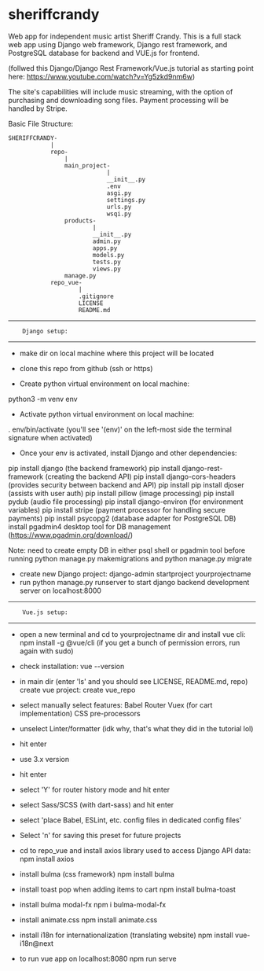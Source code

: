 # sheriffcrandy
Web app for independent music artist Sheriff Crandy. This is a full stack web app using Django web framework, Django rest framework, and PostgreSQL database for backend and VUE.js for frontend.

(follwed this Django/Django Rest Framework/Vue.js tutorial as starting point here: https://www.youtube.com/watch?v=Yg5zkd9nm6w)

The site's capabilities will include music streaming, with the option of purchasing and downloading song files. Payment processing will be handled by Stripe.

Basic File Structure:
```
SHERIFFCRANDY-
            |
            repo-
                |
                main_project-
                            |
                            __init__.py
                            .env
                            asgi.py
                            settings.py
                            urls.py
                            wsqi.py
                products-
                        |
                        __init__.py
                        admin.py
                        apps.py
                        models.py
                        tests.py
                        views.py
                manage.py
            repo_vue-
                    |
                    .gitignore
                    LICENSE
                    README.md

```

**** 
        Django setup:
****
- make dir on local machine where this project will be located

- clone this repo from github (ssh or https)

- Create python virtual environment on local machine: 

python3 -m venv env

- Activate python virtual environment on local machine: 

. env/bin/activate (you'll see '(env)' on the left-most side the terminal signature when activated)

- Once your env is activated, install Django and other dependencies:

pip install django (the backend framework)
pip install django-rest-framework (creating the backend API)
pip install django-cors-headers (provides security between backend and API)
pip install pip install djoser (assists with user auth)
pip install pillow (image processing)
pip install pydub (audio file processing)
pip install django-environ (for environment variables)
pip install stripe (payment processor for handling secure payments)
pip install psycopg2 (database adapter for PostgreSQL DB)
install pgadmin4 desktop tool for DB management (https://www.pgadmin.org/download/)

Note: need to create empty DB in either psql shell or pgadmin tool before running python manage.py makemigrations and python manage.py migrate
- create new Django project:
django-admin startproject yourprojectname
- run python manage.py runserver to start django backend development server on localhost:8000


****   
        Vue.js setup:
****

- open a new terminal and cd to yourprojectname dir and install vue cli:
npm install -g @vue/cli (if you get a bunch of permission errors, run again with sudo)
- check installation:
vue --version

- in main dir (enter 'ls' and you should see LICENSE, README.md, repo) create vue project:
create vue_repo
- select manually select features:
Babel
Router
Vuex (for cart implementation)
CSS pre-processors
- unselect Linter/formatter (idk why, that's what they did in the tutorial lol)
- hit enter
- use 3.x version
- hit enter
- select 'Y' for router history mode and hit enter
- select Sass/SCSS (with dart-sass) and hit enter
- select 'place Babel, ESLint, etc. config files in dedicated config files'
- Select 'n' for saving this preset for future projects
- cd to repo_vue and install axios library used to access Django API data:
npm install axios
- install bulma (css framework)
npm install bulma
- install toast pop when adding items to cart
npm install bulma-toast
- install bulma modal-fx
npm i bulma-modal-fx
- install animate.css
npm install animate.css
- install i18n for internationalization (translating website)
npm install vue-i18n@next



- to run vue app on localhost:8080 
npm run serve
